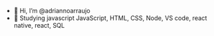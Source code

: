 - 👋 Hi, I’m @adriannoarraujo
- 👀 Studying javascript JavaScript, HTML, CSS, Node, VS code, react native, react, SQL


<!---
adriannoarraujo/adriannoarraujo is a ✨ special ✨ repository because its `README.md` (this file) appears on your GitHub profile.
You can click the Preview link to take a look at your changes.
--->
